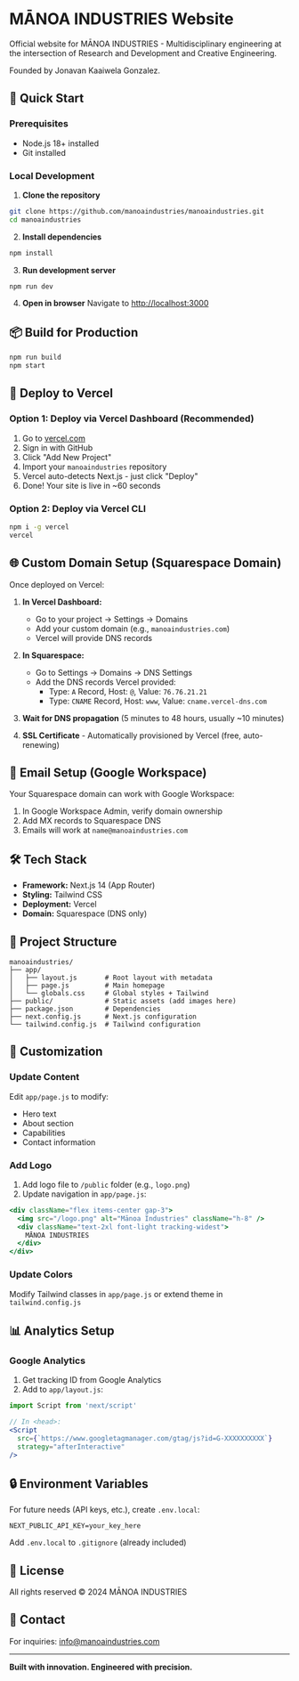 # MĀNOA INDUSTRIES Website

Official website for MĀNOA INDUSTRIES - Multidisciplinary engineering at the intersection of Research and Development and Creative Engineering.

Founded by Jonavan Kaaiwela Gonzalez.

## 🚀 Quick Start

### Prerequisites
- Node.js 18+ installed
- Git installed

### Local Development

1. **Clone the repository**
```bash
git clone https://github.com/manoaindustries/manoaindustries.git
cd manoaindustries
```

2. **Install dependencies**
```bash
npm install
```

3. **Run development server**
```bash
npm run dev
```

4. **Open in browser**
Navigate to [http://localhost:3000](http://localhost:3000)

## 📦 Build for Production

```bash
npm run build
npm start
```

## 🚢 Deploy to Vercel

### Option 1: Deploy via Vercel Dashboard (Recommended)

1. Go to [vercel.com](https://vercel.com)
2. Sign in with GitHub
3. Click "Add New Project"
4. Import your `manoaindustries` repository
5. Vercel auto-detects Next.js - just click "Deploy"
6. Done! Your site is live in ~60 seconds

### Option 2: Deploy via Vercel CLI

```bash
npm i -g vercel
vercel
```

## 🌐 Custom Domain Setup (Squarespace Domain)

Once deployed on Vercel:

1. **In Vercel Dashboard:**
   - Go to your project → Settings → Domains
   - Add your custom domain (e.g., `manoaindustries.com`)
   - Vercel will provide DNS records

2. **In Squarespace:**
   - Go to Settings → Domains → DNS Settings
   - Add the DNS records Vercel provided:
     - Type: `A` Record, Host: `@`, Value: `76.76.21.21`
     - Type: `CNAME` Record, Host: `www`, Value: `cname.vercel-dns.com`
   
3. **Wait for DNS propagation** (5 minutes to 48 hours, usually ~10 minutes)

4. **SSL Certificate** - Automatically provisioned by Vercel (free, auto-renewing)

## 📧 Email Setup (Google Workspace)

Your Squarespace domain can work with Google Workspace:

1. In Google Workspace Admin, verify domain ownership
2. Add MX records to Squarespace DNS
3. Emails will work at `name@manoaindustries.com`

## 🛠 Tech Stack

- **Framework:** Next.js 14 (App Router)
- **Styling:** Tailwind CSS
- **Deployment:** Vercel
- **Domain:** Squarespace (DNS only)

## 📁 Project Structure

```
manoaindustries/
├── app/
│   ├── layout.js       # Root layout with metadata
│   ├── page.js         # Main homepage
│   └── globals.css     # Global styles + Tailwind
├── public/             # Static assets (add images here)
├── package.json        # Dependencies
├── next.config.js      # Next.js configuration
└── tailwind.config.js  # Tailwind configuration
```

## 🎨 Customization

### Update Content
Edit `app/page.js` to modify:
- Hero text
- About section
- Capabilities
- Contact information

### Add Logo
1. Add logo file to `/public` folder (e.g., `logo.png`)
2. Update navigation in `app/page.js`:
```jsx
<div className="flex items-center gap-3">
  <img src="/logo.png" alt="Mānoa Industries" className="h-8" />
  <div className="text-2xl font-light tracking-widest">
    MĀNOA INDUSTRIES
  </div>
</div>
```

### Update Colors
Modify Tailwind classes in `app/page.js` or extend theme in `tailwind.config.js`

## 📊 Analytics Setup

### Google Analytics
1. Get tracking ID from Google Analytics
2. Add to `app/layout.js`:
```jsx
import Script from 'next/script'

// In <head>:
<Script
  src={`https://www.googletagmanager.com/gtag/js?id=G-XXXXXXXXXX`}
  strategy="afterInteractive"
/>
```

## 🔒 Environment Variables

For future needs (API keys, etc.), create `.env.local`:
```
NEXT_PUBLIC_API_KEY=your_key_here
```

Add `.env.local` to `.gitignore` (already included)

## 📝 License

All rights reserved © 2024 MĀNOA INDUSTRIES

## 🤝 Contact

For inquiries: info@manoaindustries.com

---

**Built with innovation. Engineered with precision.**
